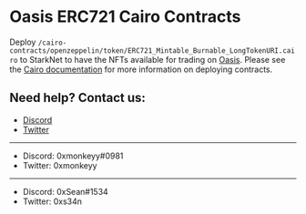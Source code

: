# Oasis ERC721 Cairo Contracts

Deploy `/cairo-contracts/openzeppelin/token/ERC721_Mintable_Burnable_LongTokenURI.cairo` to StarkNet to have the NFTs available for trading on [Oasis](https://playoasis.xyz/). Please see the [Cairo documentation](https://www.cairo-lang.org/docs/) for more information on deploying contracts.

## Need help? Contact us:

- [Discord](https://discord.gg/aR2U7KtbgD)
- [Twitter](https://twitter.com/playoasisXYZ)

---

- Discord: 0xmonkeyy#0981
- Twitter: 0xmonkeyy

---

- Discord: 0xSean#1534
- Twitter: 0xs34n
